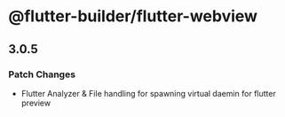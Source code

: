 # @flutter-builder/flutter-webview

## 3.0.5

### Patch Changes

- Flutter Analyzer & File handling for spawning virtual daemin for flutter preview
